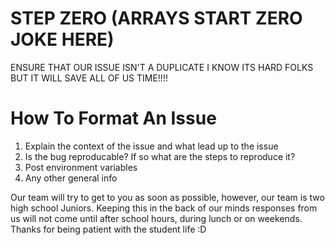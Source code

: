# STEP ZERO (ARRAYS START ZERO JOKE HERE)

ENSURE THAT OUR ISSUE ISN'T A DUPLICATE I KNOW ITS HARD FOLKS BUT IT WILL SAVE ALL OF US TIME!!!!

# How To Format An Issue

1. Explain the context of the issue and what lead up to the issue
2. Is the bug reproducable? If so what are the steps to reproduce it?
3. Post environment variables
4. Any other general info

Our team will try to get to you as soon as possible, however, our team is two high school Juniors. 
Keeping this in the back of our minds responses from us will not come until after school hours, during lunch or on weekends. 
Thanks for being patient with the student life :D
